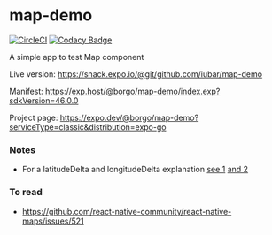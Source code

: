 # map-demo

[![CircleCI](https://dl.circleci.com/status-badge/img/gh/iubar/map-demo/tree/master.svg?style=svg)](https://dl.circleci.com/status-badge/redirect/gh/iubar/map-demo/tree/master)
[![Codacy Badge](https://app.codacy.com/project/badge/Grade/6a80ca76eb8242d7a7d8c49f31e4a2aa)](https://www.codacy.com/gh/iubar/map-demo/dashboard)

A simple app to test Map component

Live version: https://snack.expo.io/@git/github.com/iubar/map-demo

Manifest: https://exp.host/@borgo/map-demo/index.exp?sdkVersion=46.0.0 

Project page: https://expo.dev/@borgo/map-demo?serviceType=classic&distribution=expo-go


### Notes

 * For a latitudeDelta and longitudeDelta explanation [see 1](https://stackoverflow.com/questions/36685372/how-to-zoom-in-out-in-react-native-map/36688156#36688156) [and 2](https://stackoverflow.com/questions/50882700/react-native-mapview-what-is-latitudedelta-longitudedelta)

### To read

* https://github.com/react-native-community/react-native-maps/issues/521
